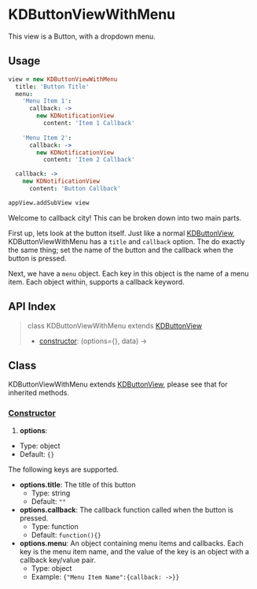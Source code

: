 
# KDButtonViewWithMenu

This view is a Button, with a dropdown menu.

## Usage

```coffee
view = new KDButtonViewWithMenu
  title: 'Button Title'
  menu:
    'Menu Item 1':
      callback: ->
        new KDNotificationView
          content: 'Item 1 Callback'
    
    'Menu Item 2':
      callback: ->
        new KDNotificationView
          content: 'Item 2 Callback'

  callback: ->
    new KDNotificationView
      content: 'Button Callback'

appView.addSubView view
```

Welcome to callback city! This can be broken down into two main parts.

First up, lets look at the button itself. Just like a normal 
[KDButtonView][kdbuttonview], KDButtonViewWithMenu has a `title` and `callback` 
option. The do exactly the same thing; set the name of the button and the 
callback when the button is pressed.

Next, we have a `menu` object. Each key in this object is the name of a menu 
item. Each object within, supports a callback keyword.

## API Index

> class KDButtonViewWithMenu extends [KDButtonView][kdbuttonview]
> - [constructor](#constructor): (options={}, data) ->

## Class

KDButtonViewWithMenu extends [KDButtonView][kdbuttonview], please see that for 
inherited methods.

### [Constructor](https://github.com/koding/kd/blob/master/src/components/buttons/buttonviewwithmenu.coffee#L3)

1. **options**:
  - Type: object
  - Default: `{}`

  The following keys are supported.

  - **options.title**: The title of this button
    - Type: string
    - Default: `""`
  - **options.callback**: The callback function called when the button is 
    pressed.
    - Type: function
    - Default: `function(){}`
  - **options.menu**: An object containing menu items and callbacks. Each key 
    is the menu item name, and the value of the key is an object with a 
callback key/value pair.
    - Type: object
    - Example: `{"Menu Item Name":{callback: ->}}`




[kdbuttonview]: ./kdbuttonview.md

